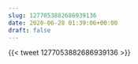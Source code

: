 ```yaml
---
slug: 1277053882686939136
date: 2020-06-28 01:39:06+00:00
draft: false
---
```


{{< tweet 1277053882686939136 >}}
